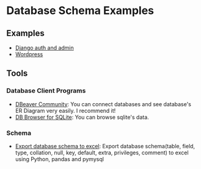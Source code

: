 # Database Schema Examples

## Examples
- [Django auth and admin](https://github.com/taptorestart/database-schema-examples/blob/main/examples/django_auth_admin/README.md)
- [Wordpress](https://github.com/taptorestart/database-schema-examples/blob/main/examples/wordpress/README.md)


## Tools
### Database Client Programs
- [DBeaver Community](https://dbeaver.io/): You can connect databases and see database's ER Diagram very easily. I recommend it!
- [DB Browser for SQLite](https://sqlitebrowser.org/): You can browse sqlite's data.

### Schema
- [Export database schema to excel](https://github.com/taptorestart/database-schema-examples/blob/main/tools/database_schema_to_excel/README.md): Export database schema(table, field, type, collation, null, key, default, extra, privileges, comment) to excel using Python, pandas and pymysql  
